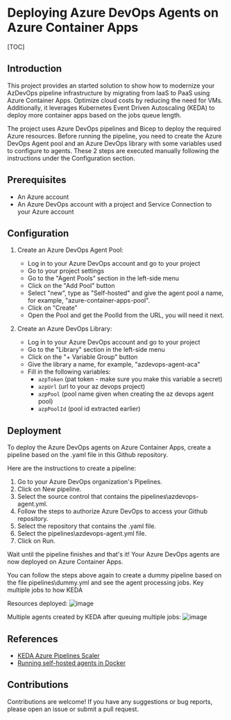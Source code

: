 # Deploying Azure DevOps Agents on Azure Container Apps

[TOC]

## Introduction

This project provides an started solution to show how to modernize your AzDevOps pipeline infrastructure by migrating from IaaS to PaaS using Azure Container Apps.
Optimize cloud costs by reducing the need for VMs. Additionally, it leverages Kubernetes Event Driven Autoscaling (KEDA) to deploy more container apps based on the jobs queue length.

The project uses Azure DevOps pipelines and Bicep to deploy the required Azure resources. Before running the pipeline, you need to create the Azure DevOps Agent pool and an Azure DevOps library with some variables used to configure to agents. These 2 steps are executed manually following the instructions under the Configuration section. 

## Prerequisites

- An Azure account
- An Azure DevOps account with a project and Service Connection to your Azure account

## Configuration

1. Create an Azure DevOps Agent Pool:
   - Log in to your Azure DevOps account and go to your project
   - Go to your project settings
   - Go to the "Agent Pools" section in the left-side menu
   - Click on the "Add Pool" button
   - Select "new", type as "Self-hosted" and give the agent pool a name, for example, "azure-container-apps-pool".
   - Click on "Create"
   - Open the Pool and get the PoolId from the URL, you will need it next.

2. Create an Azure DevOps Library:
   - Log in to your Azure DevOps account and go to your project
   - Go to the "Library" section in the left-side menu
   - Click on the "+ Variable Group" button
   - Give the library a name, for example, "azdevops-agent-aca"
   - Fill in the following variables:
     - `azpToken` (pat token - make sure you make this variable a secret)
     - `azpUrl` (url to your az devops project)
     - `azpPool` (pool name given when creating the az devops agent pool)
     - `azpPoolId` (pool id extracted earlier)

## Deployment

To deploy the Azure DevOps agents on Azure Container Apps, create a pipeline based on the .yaml file in this Github repository.

Here are the instructions to create a pipeline:

1. Go to your Azure DevOps organization's Pipelines.
2. Click on New pipeline.
3. Select the source control that contains the pipelines\azdevops-agent.yml.
4. Follow the steps to authorize Azure DevOps to access your Github repository.
5. Select the repository that contains the .yaml file.
6. Select the pipelines\azdevops-agent.yml file.
7. Click on Run.

Wait until the pipeline finishes and that's it! Your Azure DevOps agents are now deployed on Azure Container Apps.

You can follow the steps above again to create a dummy pipeline based on the file pipelines\dummy.yml and see the agent processing jobs.
Key multiple jobs to how KEDA 

Resources deployed:
![image](https://user-images.githubusercontent.com/12474226/216915593-39044b3b-aeb0-454d-a86e-0584e142bce9.png)

Multiple agents created by KEDA after queuing multiple jobs:
![image](https://user-images.githubusercontent.com/12474226/216915815-7f0df19c-7cc8-4fb0-869f-892b9ea0b2f3.png)

## References

- [KEDA Azure Pipelines Scaler](https://keda.sh/docs/2.8/scalers/azure-pipelines/#authentication-parameters)
- [Running self-hosted agents in Docker](https://learn.microsoft.com/en-us/azure/devops/pipelines/agents/docker?view=azure-devops)

## Contributions

Contributions are welcome! If you have any suggestions or bug reports, please open an issue or submit a pull request.
